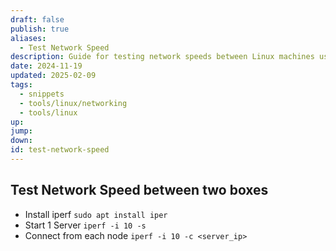 ```yaml
---
draft: false
publish: true
aliases:
  - Test Network Speed
description: Guide for testing network speeds between Linux machines using iperf
date: 2024-11-19
updated: 2025-02-09
tags:
  - snippets
  - tools/linux/networking
  - tools/linux
up: 
jump: 
down: 
id: test-network-speed
---
```


## Test Network Speed between two boxes

- Install iperf `sudo apt install iper`
- Start 1 Server `iperf -i 10 -s`
- Connect from each node `iperf -i 10 -c <server_ip>`
